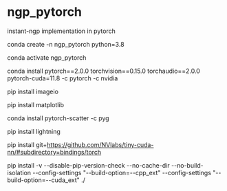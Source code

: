 # ngp_pytorch
instant-ngp implementation in pytorch

conda create -n ngp_pytorch python=3.8

conda activate ngp_pytorch

conda install pytorch==2.0.0 torchvision==0.15.0 torchaudio==2.0.0 pytorch-cuda=11.8 -c pytorch -c nvidia

pip install imageio

pip install matplotlib

conda install pytorch-scatter -c pyg

pip install lightning

pip install git+https://github.com/NVlabs/tiny-cuda-nn/#subdirectory=bindings/torch

pip install -v --disable-pip-version-check --no-cache-dir --no-build-isolation --config-settings "--build-option=--cpp_ext" --config-settings "--build-option=--cuda_ext" ./
